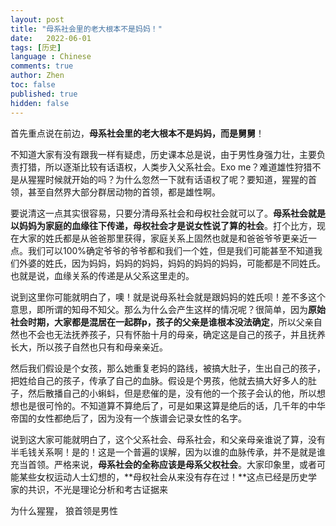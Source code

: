 ```yaml
---
layout: post
title: "母系社会里的老大根本不是妈妈！"
date:   2022-06-01
tags: [历史]
language : Chinese
comments: true
author: Zhen
toc: false
published: true
hidden: false
---
```

首先重点说在前边，**母系社会里的老大根本不是妈妈，而是舅舅**！

不知道大家有没有跟我一样有疑虑，历史课本总是说，由于男性身强力壮，主要负责打猎，所以逐渐比较有话语权，人类步入父系社会。Exo me？难道雄性狩猎不是从猩猩时候就开始的吗？为什么忽然一下就有话语权了呢？要知道，猩猩的首领，甚至自然界大部分群居动物的首领，都是雄性啊。

要说清这一点其实很容易，只要分清母系社会和母权社会就可以了。**母系社会就是以妈妈为家庭的血缘往下传递，母权社会才是说女性说了算的社会**。打个比方，现在大家的姓氏都是从爸爸那里获得，家庭关系上固然也就是和爸爸爷爷更亲近一点。我们可以100%确定爷爷的爷爷都和我们一个姓，但是我们可能甚至不知道我们外婆的姓氏，因为妈妈，妈妈的妈妈，妈妈的妈妈的妈妈，可能都是不同姓氏。也就是说，血缘关系的传递是从父系这里走的。

说到这里你可能就明白了，噢！就是说母系社会就是跟妈妈的姓氏呗！差不多这个意思，即所谓的知母不知父。那么为什么会产生这样的情况呢？很简单，因为**原始社会时期，大家都是混居在一起群p，孩子的父亲是谁根本没法确定**，所以父亲自然也不会也无法抚养孩子，只有怀胎十月的母亲，确定这是自己的孩子，并且抚养长大，所以孩子自然也只有和母亲亲近。

然后我们假设是个女孩，那么她重复老妈的路线，被搞大肚子，生出自己的孩子，把姓给自己的孩子，传承了自己的血脉。假设是个男孩，他就去搞大好多人的肚子，然后散播自己的小蝌蚪，但是悲催的是，没有他的一个孩子会认的他，所以想想也是很可怜的。不知道算不算绝后了，可是如果这算是绝后的话，几千年的中华帝国的女性都绝后了，因为没有一个族谱会记录女性的名字。

说到这大家可能就明白了，这个父系社会、母系社会，和父亲母亲谁说了算，没有半毛钱关系啊！是的！这是一个普遍的误解，因为以谁的血脉传承，并不是就是谁充当首领。严格来说，**母系社会的全称应该是母系父权社会**。大家印象里，或者可能某些女权运动人士幻想的，**母权社会从来没有存在过！**这点已经是历史学家的共识，不光是理论分析和考古证据来 


为什么猩猩， 狼首领是男性


<!--stackedit_data:
eyJoaXN0b3J5IjpbLTU5ODUyNzc3LC0zMjI3NzU1NDNdfQ==
-->